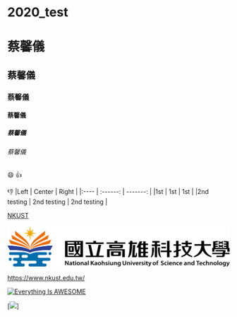 # 2020_test

# 蔡馨儀
## 蔡馨儀
### 蔡馨儀
#### 蔡馨儀
##### 蔡馨儀
###### 蔡馨儀

:smile:
:+1:

:-1:
|Left | Center | Right |
|:---- | :------: | -------: |
|1st | 1st | 1st |
|2nd testing | 2nd testing | 2nd testing |

[NKUST](https://www.nkust.edu.tw/)

![NKUST](NKUST.png "NKUST")

<https://www.nkust.edu.tw/>

[![Everything Is AWESOME](https://img.youtube.com/vi/StTqXEQ2l-Y/0.jpg)](https://www.youtube.com/watch?v=StTqXEQ2l-Y "Everything Is AWESOME")

[![](https://img.youtube.com/vi/sSm2dRarhPo/0.jpg)]
